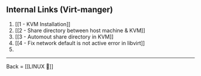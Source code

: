 ## Internal Links (Virt-manger)

1. [[1 - KVM Installation]]
2. [[2 - Share directory between host machine & KVM]]
3. [[3 - Automout share directory in KVM]]
4. [[4 - Fix network default is not active error in libvirt]]
5. 


-------------------------

Back = [[LINUX 🔗]]

